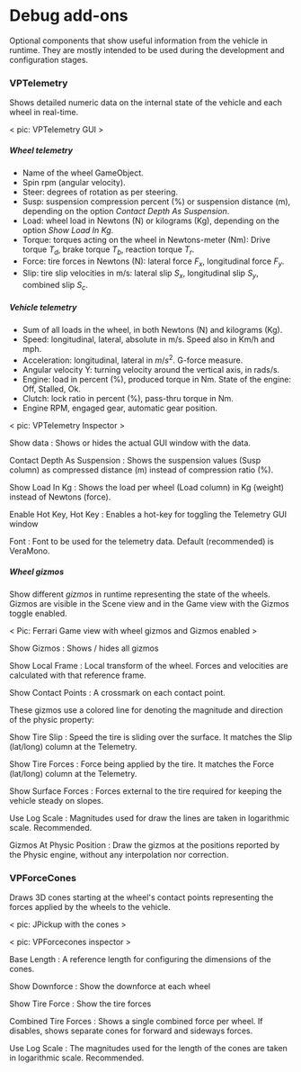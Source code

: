 # Debug add-ons

Optional components that show useful information from the vehicle in runtime. They are mostly
intended to be used during the development and configuration stages.

### VPTelemetry

Shows detailed numeric data on the internal state of the vehicle and each wheel in real-time.

< pic: VPTelemetry GUI >

##### Wheel telemetry

- Name of the wheel GameObject.
- Spin rpm (angular velocity).
- Steer: degrees of rotation as per steering.
- Susp: suspension compression percent (%) or suspension distance (m), depending on the option
	_Contact Depth As Suspension_.
- Load: wheel load in Newtons (N) or kilograms (Kg), depending on the option _Show Load In Kg_.
- Torque: torques acting on the wheel in Newtons-meter (Nm): Drive torque $T_d$, brake torque $T_b$,
	reaction torque $T_r$.
- Force: tire forces in Newtons (N): lateral force $F_x$, longitudinal force $F_y$.
- Slip: tire slip velocities in m/s: lateral slip $S_x$, longitudinal slip $S_y$, combined slip $S_c$.

##### Vehicle telemetry

- Sum of all loads in the wheel, in both Newtons (N) and kilograms (Kg).
- Speed: longitudinal, lateral, absolute in m/s. Speed also in Km/h and mph.
- Acceleration: longitudinal, lateral in $m/s^2$. G-force measure.
- Angular velocity Y: turning velocity around the vertical axis, in rads/s.
- Engine: load in percent (%), produced torque in Nm. State of the engine: Off, Stalled, Ok.
- Clutch: lock ratio in percent (%), pass-thru torque in Nm.
- Engine RPM, engaged gear, automatic gear position.

< pic: VPTelemetry Inspector >

Show data
:	Shows or hides the actual GUI window with the data.

Contact Depth As Suspension
:	Shows the suspension values (Susp column) as compressed distance (m) instead of compression
	ratio (%).

Show Load In Kg
:	Shows the load per wheel (Load column) in Kg (weight) instead of Newtons (force).

Enable Hot Key, Hot Key
:	Enables a hot-key for toggling the Telemetry GUI window

Font
:	Font to be used for the telemetry data. Default (recommended) is VeraMono.

##### Wheel gizmos

Show different _gizmos_ in runtime representing the state of the wheels. Gizmos are visible in the
Scene view and in the Game view with the Gizmos toggle enabled.

< Pic: Ferrari Game view with wheel gizmos and Gizmos enabled >

Show Gizmos
:	Shows / hides all gizmos

Show Local Frame
:	Local transform of the wheel. Forces and velocities are calculated with that reference frame.

Show Contact Points
:	A crossmark on each contact point.

These gizmos use a colored line for denoting the magnitude and direction of the physic property:

Show Tire Slip
:	Speed the tire is sliding over the surface. It matches the Slip (lat/long) column at the
	Telemetry.

Show Tire Forces
:	Force being applied by the tire. It matches the Force (lat/long) column at the Telemetry.

Show Surface Forces
:	Forces external to the tire required for keeping the vehicle steady on slopes.

Use Log Scale
:	Magnitudes used for draw the lines are taken in logarithmic scale. Recommended.

Gizmos At Physic Position
:	Draw the gizmos at the positions reported by the Physic engine, without any interpolation nor
	correction.

### VPForceCones

Draws 3D cones starting at the wheel's contact points representing the forces applied by the wheels
to the vehicle.

< pic: JPickup with the cones >

< pic: VPForcecones inspector >

Base Length
:	A reference length for configuring the dimensions of the cones.

Show Downforce
:	Show the downforce at each wheel

Show Tire Force
:	Show the tire forces

Combined Tire Forces
:	Shows a single combined force per wheel. If disables, shows separate cones for forward and
	sideways forces.

Use Log Scale
:	The magnitudes used for the length of the cones are taken in logarithmic scale. Recommended.